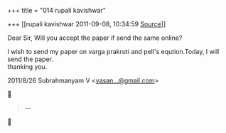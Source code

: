+++
title = "014 rupali kavishwar"

+++
[[rupali kavishwar	2011-09-08, 10:34:59 [Source](https://groups.google.com/g/bvparishat/c/UU2Fsgg9SEY)]]



Dear Sir, Will you accept the paper if send the same online?  

I wish to send my paper on varga prakruti and pell's eqution.Today, I will send the paper.  
thanking you.  
  

2011/8/26 Subrahmanyam V \<[vasan...@gmail.com]()\>  



> --  



